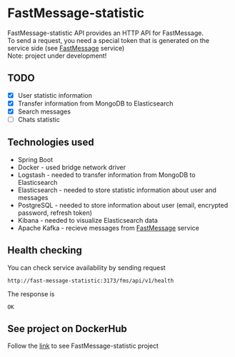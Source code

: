 # FastMessage-statistic
FastMessage-statistic API provides an HTTP API for FastMessage. </br>
To send a request, you need a special token that is generated on the service side (see  [FastMessage](https://github.com/miumiuhaskeer/FastMessage) service)</br>
Note: project under development!

## TODO
- [x] User statistic information
- [x] Transfer information from MongoDB to Elasticsearch
- [x] Search messages
- [ ] Chats statistic

## Technologies used
- Spring Boot
- Docker - used bridge network driver
- Logstash - needed to transfer information from MongoDB to Elasticsearch
- Elasticsearch - needed to store statistic information about user and messages
- PostgreSQL - needed to store information about user (email, encrypted password, refresh token)
- Kibana - needed to visualize Elasticsearch data
- Apache Kafka - recieve messages from [FastMessage](https://github.com/miumiuhaskeer/FastMessage) service

## Health checking
You can check service availability by sending request
```
http://fast-message-statistic:3173/fms/api/v1/health
```
The response is
```
OK
```

## See project on DockerHub
Follow the [link](https://hub.docker.com/repository/docker/heybitbro/fast-message-statistic) to see FastMessage-statistic project
